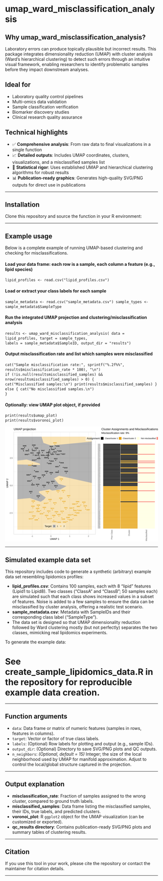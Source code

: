 # umap_ward_misclassification_analysis

## Why umap_ward_misclassification_analysis?

Laboratory errors can produce topically plausible but incorrect results. This package integrates dimensionality reduction (UMAP) with cluster analysis (Ward’s hierarchical clustering) to detect such errors through an intuitive visual framework, enabling researchers to identify problematic samples before they impact downstream analyses.

## Ideal for

- Laboratory quality control pipelines
- Multi-omics data validation
- Sample classification verification
- Biomarker discovery studies
- Clinical research quality assurance

## Technical highlights

- ✅ **Comprehensive analysis**: From raw data to final visualizations in a single function  
- 📈 **Detailed outputs**: Includes UMAP coordinates, clusters, visualizations, and a misclassified samples list  
- 🧮 **Statistical rigor**: Uses established UMAP and hierarchical clustering algorithms for robust results  
- 📊 **Publication-ready graphics**: Generates high-quality SVG/PNG outputs for direct use in publications  

---

## Installation

Clone this repository and source the function in your R environment:

---

## Example usage

Below is a complete example of running UMAP-based clustering and checking for misclassifications.

#### Load your data frame: each row is a sample, each column a feature (e.g., lipid species)
```
lipid_profiles <- read.csv("lipid_profiles.csv")
```
#### Load or extract your class labels for each sample
```
sample_metadata <- read.csv("sample_metadata.csv") sample_types <- sample_metadata$SampleType
```
#### Run the integrated UMAP projection and clustering/misclassification analysis
```
results <- umap_ward_misclassification_analysis( data = lipid_profiles, target = sample_types, 
labels = sample_metadata$SampleID, output_dir = "results")
```
#### Output misclassification rate and list which samples were misclassified
```
cat("Sample misclassification rate:", sprintf("%.2f%%", results$misclassification_rate * 100), "\n")
if (!is.null(resultsmisclassified_samples) && nrow(resultsmisclassified_samples) > 0) {
cat("Misclassified samples:\n") print(results$misclassified_samples) } else { cat("No misclassified samples.\n")
}
```
#### Optionally: view UMAP plot object, if provided
```
print(results$umap_plot)
print(results$voronoi_plot)
```
<img src="./umap_analysis_combined.svg">

---

## Simulated example data set

This repository includes code to generate a synthetic (arbitrary) example data set resembling lipidomics profiles:

- **lipid_profiles.csv**: Contains 100 samples, each with 8 “lipid” features (Lipid1 to Lipid8). Two classes (“ClassA” and “ClassB”; 50 samples each) are simulated such that each class shows increased values in a subset of features. Noise is added to a few samples to ensure the data can be misclassified by cluster analysis, offering a realistic test scenario.
- **sample_metadata.csv**: Metadata with SampleIDs and their corresponding class label (“SampleType”).  
- The data set is designed so that UMAP dimensionality reduction followed by Ward clustering mostly (but not perfectly) separates the two classes, mimicking real lipidomics experiments.

To generate the example data:

# See create_sample_lipidomics_data.R in the repository for reproducible example data creation.

---

## Function arguments

- `data`: Data frame or matrix of numeric features (samples in rows, features in columns).
- `target`: Vector or factor of true class labels.
- `labels`: (Optional) Row labels for plotting and output (e.g., sample IDs).
- `output_dir`: (Optional) Directory to save SVG/PNG plots and QC outputs.
- `n_neighbors`: *(Optional, default = 15)* Integer; the size of the local neighborhood used by UMAP for manifold approximation. Adjust to control the local/global structure captured in the projection.

---

## Output explanation

- **misclassification_rate**: Fraction of samples assigned to the wrong cluster, compared to ground truth labels.
- **misclassified_samples**: Data frame listing the misclassified samples, their IDs, true labels, and predicted clusters.
- **voronoi_plot**: R `ggplot2` object for the UMAP visualization (can be customized or exported).
- **qc_results directory**: Contains publication-ready SVG/PNG plots and summary tables of clustering results.

---

## Citation

If you use this tool in your work, please cite the repository or contact the maintainer for citation details. <tbd>

---
